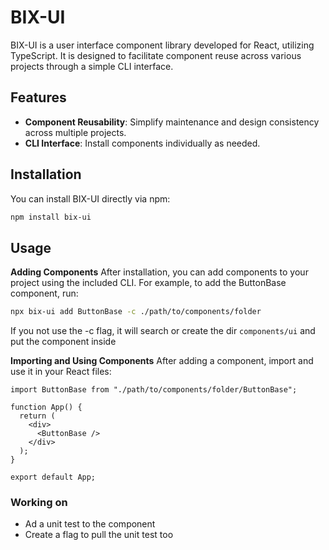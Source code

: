 # BIX-UI

BIX-UI is a user interface component library developed for React, utilizing TypeScript. It is designed to facilitate component reuse across various projects through a simple CLI interface.

## Features

- **Component Reusability**: Simplify maintenance and design consistency across multiple projects.
- **CLI Interface**: Install components individually as needed.

## Installation

You can install BIX-UI directly via npm:

```bash
npm install bix-ui
```

## Usage

**Adding Components**
After installation, you can add components to your project using the included CLI. For example, to add the ButtonBase component, run:

```bash
npx bix-ui add ButtonBase -c ./path/to/components/folder
```

If you not use the -c flag, it will search or create the dir `components/ui` and put the component inside

**Importing and Using Components**
After adding a component, import and use it in your React files:

```tsx
import ButtonBase from "./path/to/components/folder/ButtonBase";

function App() {
  return (
    <div>
      <ButtonBase />
    </div>
  );
}

export default App;
```

### Working on

- Ad a unit test to the component
- Create a flag to pull the unit test too
